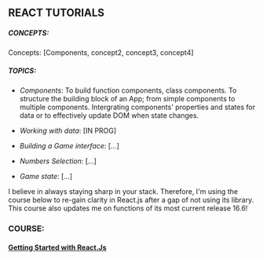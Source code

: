 ## **REACT TUTORIALS**

##### CONCEPTS:
Concepts: [Components, concept2, concept3, concept4]

##### TOPICS:
- *Components*: To build function components, class components. To structure the building block of an App; from simple components to multiple components. Intergrating components' properties and states for data or to effectively update DOM when state changes.

- *Working with data*: [IN PROG]

- *Building a Game interface*: [...]
- *Numbers Selection*: [...]
- *Game state*: [...]

I believe in always staying sharp in your stack. Therefore, I'm using the course below to re-gain clarity in React.js after a gap of not using its library. This course also updates me on functions of its most current release 16.6!

### COURSE: 
#### [Getting Started with React.Js](https://app.pluralsight.com/library/courses/react-js-getting-started/table-of-contents)
